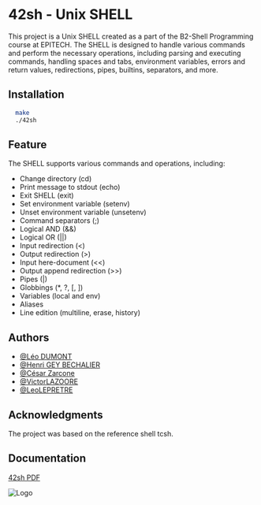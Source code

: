 # 42sh - Unix SHELL
This project is a Unix SHELL created as a part of the B2-Shell Programming course at EPITECH. The SHELL is designed to handle various commands and perform the necessary operations, including parsing and executing commands, handling spaces and tabs, environment variables, errors and return values, redirections, pipes, builtins, separators, and more.

## Installation

```bash
  make
  ./42sh
```

## Feature
The SHELL supports various commands and operations, including:

* Change directory (cd)
* Print message to stdout (echo)
* Exit SHELL (exit)
* Set environment variable (setenv)
* Unset environment variable (unsetenv)
* Command separators (;)
* Logical AND (&&)
* Logical OR (||)
* Input redirection (<)
* Output redirection (>)
* Input here-document (<<)
* Output append redirection (>>)
* Pipes (|)
* Globbings (*, ?, [, ])
* Variables (local and env)
* Aliases
* Line edition (multiline, erase, history)
## Authors

- [@Léo DUMONT](https://github.com/leodumont444)
- [@Henri GEY BECHALIER](https://github.com/Hyunsuke)
- [@César Zarcone](https://github.com/gyoxyde)
- [@VictorLAZOORE](https://github.com/VictorLAZOORE)
- [@LeoLEPRETRE](https://github.com/LeoLEPRETRE)


## Acknowledgments
The project was based on the reference shell tcsh.
## Documentation

[42sh PDF](https://intra.epitech.eu/module/2022/B-PSU-200/LIL-2-1/acti-593239/project/file/B-PSU-210_42sh.pdf)


![Logo](https://newsroom.ionis-group.com/wp-content/uploads/2021/10/EPITECH-TECHNOLOGY-QUADRI-2021.png)

